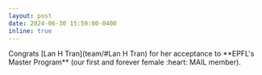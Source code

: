 ```yaml
---
layout: post
date: 2024-06-30 15:59:00-0400
inline: true
---
```


<div class="d-inline-block" tabindex="0" data-toggle="tooltip" title="Majority of work done by MAIL/SAIL members!">    
<i class="bi bi-rocket-takeoff-fill"></i>
</div> Congrats [Lan H Tran](team/#Lan H Tran) for her acceptance to **EPFL's Master Program** (our first and forever female :heart: MAIL member).
